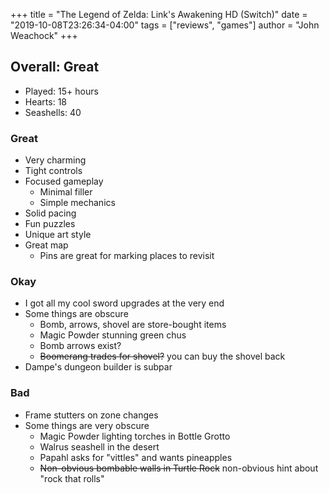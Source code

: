 +++
title = "The Legend of Zelda: Link's Awakening HD (Switch)"
date = "2019-10-08T23:26:34-04:00"
tags = ["reviews", "games"]
author = "John Weachock"
+++

<h2>Overall: <span class="great">Great</span></h2>

* Played: 15+ hours
* Hearts: 18
* Seashells: 40

### Great

<ul class="great">
  <li>Very charming</li>
  <li>Tight controls</li>
  <li>Focused gameplay
    <ul>
      <li>Minimal filler</li>
      <li>Simple mechanics</li>
    </ul>
  </li>
  <li>Solid pacing</li>
  <li>Fun puzzles</li>
  <li>Unique art style</li>
  <li>Great map
    <ul>
      <li>Pins are great for marking places to revisit</li>
    </ul>
  </li>
</ul>

### Okay

<ul class="okay">
  <li>I got all my cool sword upgrades at the very end</li>
  <li>Some things are obscure
    <ul>
      <li>Bomb, arrows, shovel are store-bought items</li>
      <li>Magic Powder stunning green chus</li>
      <li>Bomb arrows exist?</li>
      <li><strike>Boomerang trades for shovel?</strike> you can buy the shovel back</li>
    </ul>
  </li>
  <li>Dampe's dungeon builder is subpar</li>
</ul>

### Bad

<ul class="bad">
  <li>Frame stutters on zone changes</li>
  <li>Some things are very obscure
    <ul>
      <li>Magic Powder lighting torches in Bottle Grotto</li>
      <li>Walrus seashell in the desert</li>
      <li>Papahl asks for "vittles" and wants pineapples</li>
      <li><strike>Non-obvious bombable walls in Turtle Rock</strike> non-obvious hint about "rock that rolls"</li>
    </ul>
  </li>
</ul>

<!--more-->

